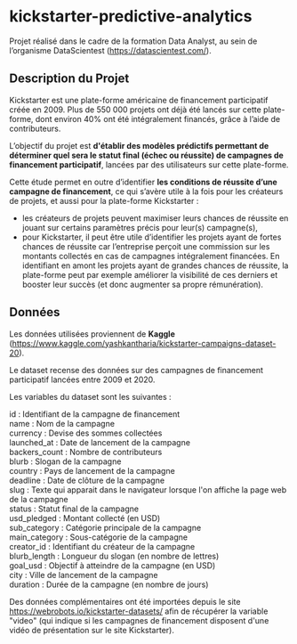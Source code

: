 # kickstarter-predictive-analytics

Projet réalisé dans le cadre de la formation Data Analyst, au sein de l’organisme DataScientest (https://datascientest.com/).

## Description du Projet

Kickstarter est une plate-forme américaine de financement participatif créée en 2009. Plus de 550 000 projets ont déjà été lancés sur cette plate-forme, dont environ 40% ont été intégralement financés, grâce à l’aide de contributeurs.

L’objectif du projet est **d'établir des modèles prédictifs permettant de déterminer quel sera le statut final (échec ou réussite) de campagnes de financement participatif**, lancées par des utilisateurs sur cette plate-forme.

Cette étude permet en outre d’identifier **les conditions de réussite d’une campagne de financement**, ce qui s’avère utile à la fois pour les créateurs de projets, et aussi pour la plate-forme Kickstarter :
- les créateurs de projets peuvent maximiser leurs chances de réussite en jouant sur certains paramètres précis pour leur(s) campagne(s),
- pour Kickstarter, il peut être utile d’identifier les projets ayant de fortes chances de réussite car l’entreprise perçoit une commission sur les montants collectés en cas de campagnes intégralement financées. 
En identifiant en amont les projets ayant de grandes chances de réussite, la plate-forme peut par exemple améliorer la visibilité de ces derniers et booster leur succès (et donc augmenter sa propre rémunération).

## Données

Les données utilisées proviennent de **Kaggle** (https://www.kaggle.com/yashkantharia/kickstarter-campaigns-dataset-20).

Le dataset recense des données sur des campagnes de financement participatif lancées entre 2009 et 2020. 

Les variables du dataset sont les suivantes :

id : 			Identifiant de la campagne de financement  
name :			Nom de la campagne  
currency : 		Devise des sommes collectées   
launched_at : 		Date de lancement de la campagne  
backers_count : 	Nombre de contributeurs  
blurb : 			Slogan de la campagne  
country :		Pays de lancement de la campagne  
deadline : 		Date de clôture de la campagne  
slug : 			Texte qui apparait dans le navigateur lorsque l'on affiche la page web de la campagne  
status : 			Statut final de la campagne  
usd_pledged : 		Montant collecté (en USD)  
sub_category : 		Catégorie principale de la campagne  
main_category : 	Sous-catégorie de la campagne  
creator_id : 		Identifiant du créateur de la campagne  
blurb_length : 		Longueur du slogan (en nombre de lettres)  
goal_usd : 		Objectif à atteindre de la campagne (en USD)  
city : 			Ville de lancement de la campagne  
duration :		Durée de la campagne (en nombre de jours)  

Des données complémentaires ont été importées depuis le site https://webrobots.io/kickstarter-datasets/ afin de récupérer la variable "video" (qui indique si les campagnes  de financement disposent d'une vidéo de présentation sur le site Kickstarter).
